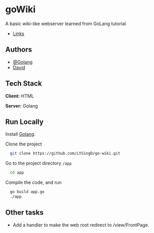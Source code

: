 # goWiki    

A basic wiki-like webserver learned from GoLang tutorial

* [Links](https://golang.org/doc/articles/wiki/)


## Authors

- [@Golang](https://golang.org/)
- [David](https://github.com/LYSingD)

  
## Tech Stack

**Client:** HTML

**Server:** Golang
  
## Run Locally

Install [Golang](https://golang.org/doc/install).

Clone the project

```bash
  git clone https://github.com/LYSingD/go-wiki.git
```

Go to the project directory `/app`

```bash
  cd app
```

Compile the code, and run

```bash
  go build app.go
  ./app
```

  
## Other tasks

- Add a handler to make the web root redirect to /view/FrontPage.

  
